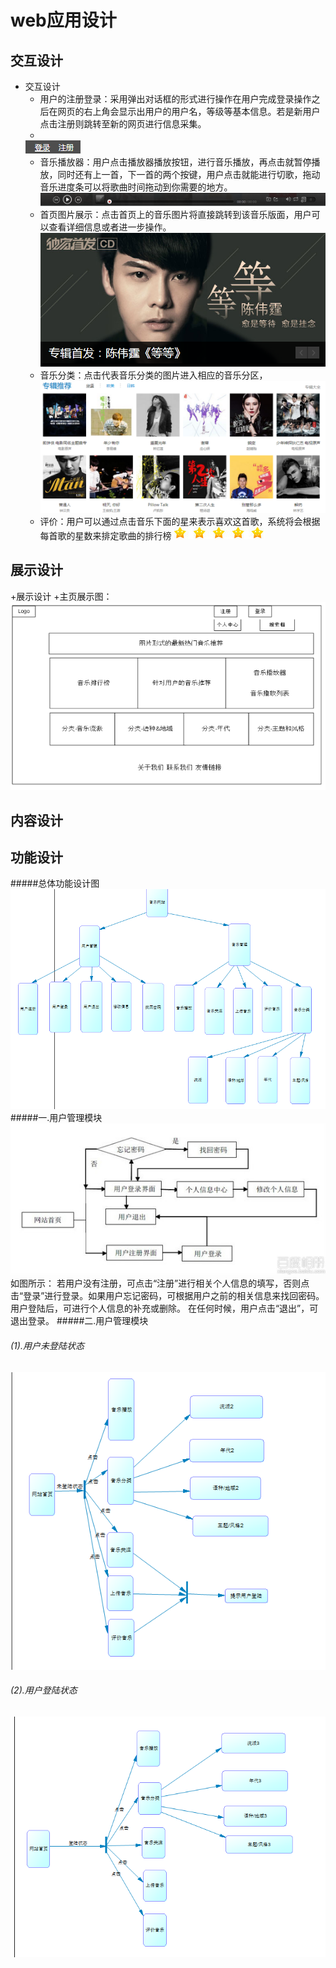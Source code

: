 # web应用设计
## 交互设计
+ 交互设计
    + 用户的注册登录：采用弹出对话框的形式进行操作在用户完成登录操作之后在网页的右上角会显示出用户的用户名，等级等基本信息。若是新用户点击注册则跳转至新的网页进行信息采集。
    + 
    ![test](https://github.com/131213web/ProjectTask/blob/master/tasks/task06/login.PNG "sdf")
    + 音乐播放器：用户点击播放器播放按钮，进行音乐播放，再点击就暂停播放，同时还有上一首，下一首的两个按键，用户点击就能进行切歌，拖动音乐进度条可以将歌曲时间拖动到你需要的地方。
    ![test](https://github.com/131213web/ProjectTask/blob/master/tasks/task06/player.PNG "sdf")
    + 首页图片展示：点击首页上的音乐图片将直接跳转到该音乐版面，用户可以查看详细信息或者进一步操作。
    ![test](https://github.com/131213web/ProjectTask/blob/master/tasks/task06/display.PNG "sdf")
    + 音乐分类：点击代表音乐分类的图片进入相应的音乐分区，
    ![test](https://github.com/131213web/ProjectTask/blob/master/tasks/task06/category.PNG "sdf")
    + 评价：用户可以通过点击音乐下面的星来表示喜欢这首歌，系统将会根据每首歌的星数来排定歌曲的排行榜
    ![test](https://github.com/131213web/ProjectTask/blob/master/tasks/task06/evaluate.PNG "sdf")

## 展示设计
+展示设计
    +主页展示图：
![主页展示图](https://github.com/131213web/ProjectTask/blob/master/tasks/task06/homepage.png "sdf")
## 内容设计
## 功能设计
#####总体功能设计图
![总体功能设计图](https://github.com/131213web/ProjectTask/blob/master/tasks/task06/Functional%20Design_1.PNG "function")
#####一.用户管理模块
![用户管理模块](https://github.com/131213web/ProjectTask/blob/master/tasks/task06/Functional%20Design_2.jpg "function")
如图所示：
若用户没有注册，可点击“注册”进行相关个人信息的填写，否则点击“登录”进行登录。如果用户忘记密码，可根据用户之前的相关信息来找回密码。
用户登陆后，可进行个人信息的补充或删除。
在任何时候，用户点击“退出”，可退出登录。
#####二.用户管理模块
###### (1).用户未登陆状态
![音乐管理模块](https://github.com/131213web/ProjectTask/blob/master/tasks/task06/Functional%20Design_3.PNG "function")
###### (2).用户登陆状态
![音乐管理模块](https://github.com/131213web/ProjectTask/blob/master/tasks/task06/Functional%20Design_4.PNG "function")
